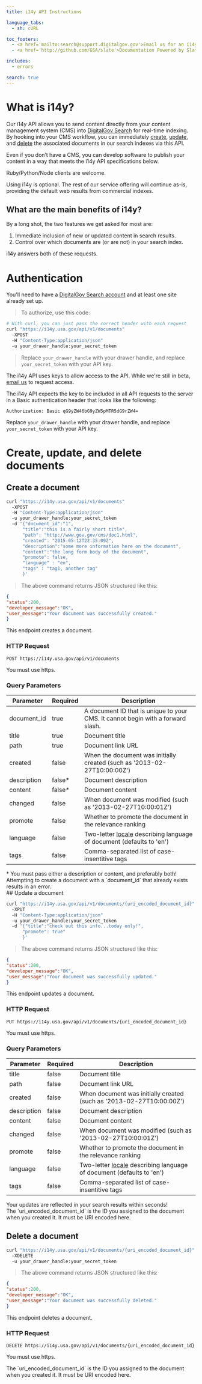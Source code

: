 ```yaml
---
title: i14y API Instructions

language_tabs:
  - sh: cURL

toc_footers:
  - <a href='mailto:search@support.digitalgov.gov'>Email us for an i14y API key</a>
  - <a href='http://github.com/GSA/slate'>Documentation Powered by Slate</a>

includes:
  - errors

search: true
---
```


# What is i14y?

Our i14y API allows you to send content directly from your content management system (CMS) into [DigitalGov Search](http://search.digitalgov.gov/) for real-time indexing. By hooking into your CMS workflow, you can immediately [create](#create-a-document), [update](#update-a-document), and [delete](#delete-a-document) the associated documents in our search indexes via this API.

Even if you don’t have a CMS, you can develop software to publish your content in a way that meets the i14y API specifications below.

Ruby/Python/Node clients are welcome.

Using i14y is optional. The rest of our service offering will continue as-is, providing the default web results from commercial indexes.

## What are the main benefits of i14y?

By a long shot, the two features we get asked for most are:

1. Immediate inclusion of new or updated content in search results.
2. Control over which documents are (or are not) in your search index.

i14y answers both of these requests.

# Authentication

You'll need to have a [DigitalGov Search account](https://search.usa.gov/sites) and at least one site already set up.

> To authorize, use this code:

```sh
# With curl, you can just pass the correct header with each request
curl "https://i14y.usa.gov/api/v1/documents"
  -XPOST
  -H "Content-Type:application/json"
  -u your_drawer_handle:your_secret_token
```

> Replace `your_drawer_handle` with your drawer handle, and replace `your_secret_token` with your API key.

The i14y API uses keys to allow access to the API. While we're still in beta, [email us](mailto:search@support.digitalgov.gov) to request access.

The i14y API expects the key to be included in all API requests to the server in a Basic authentication header that looks like the following:

`Authorization: Basic qG9yZW46bG9yZW5pMTR5dG9rZW4=`

<aside class="notice">
Replace <code>your_drawer_handle</code> with your drawer handle, and replace <code>your_secret_token</code> with your API key.
</aside>

# Create, update, and delete documents

## Create a document

```sh
curl "https://i14y.usa.gov/api/v1/documents"
  -XPOST
  -H "Content-Type:application/json"
  -u your_drawer_handle:your_secret_token
  -d '{"document_id":"1",
      "title":"this is a fairly short title",
      "path": "http://www.gov.gov/cms/doc1.html",
      "created": "2015-05-12T22:35:09Z",
      "description":"some more information here on the document",
      "content":"the long form body of the document",
      "promote": false,
      "language" : "en",
      "tags" : "tag1, another tag"
      }'
```

> The above command returns JSON structured like this:

```json
{
"status":200,
"developer_message":"OK",
"user_message":"Your document was successfully created."
}
```

This endpoint creates a document.

### HTTP Request

`POST https://i14y.usa.gov/api/v1/documents`

You must use https.

### Query Parameters

Parameter | Required | Description
--------- | ------- | -----------
document_id | true | A document ID that is unique to your CMS. It cannot begin with a forward slash.
title | true | Document title
path | true | Document link URL
created | false | When the document was initially created (such as '2013-02-27T10:00:00Z')
description | false* | Document description
content | false* | Document content
changed | false | When document was modified (such as '2013-02-27T10:00:01Z')
promote | false | Whether to promote the document in the relevance ranking
language | false | Two-letter [locale](https://github.com/GSA/punchcard/tree/master/localizations) describing language of document (defaults to 'en')
tags | false | Comma-separated list of case-insentitive tags

<aside class="success">
* You must pass either a description or content, and preferably both!
</aside>
<aside class="notice">
Attempting to create a document with a `document_id` that already exists results in an error.
</aside>
## Update a document

```sh
curl "https://i14y.usa.gov/api/v1/documents/{uri_encoded_document_id}"
  -XPUT
  -H "Content-Type:application/json"
  -u your_drawer_handle:your_secret_token
  -d '{"title":"check out this info...today only!",
      "promote": true"
      }'
```

> The above command returns JSON structured like this:

```json
{
"status":200,
"developer_message":"OK",
"user_message":"Your document was successfully updated."
}
```

This endpoint updates a document.

### HTTP Request

`PUT https://i14y.usa.gov/api/v1/documents/{uri_encoded_document_id}`

You must use https.

### Query Parameters

Parameter | Required | Description
--------- | ------- | -----------
title | false | Document title
path | false | Document link URL
created | false | When document was initially created (such as '2013-02-27T10:00:00Z')
description | false | Document description
content | false | Document content
changed | false | When document was modified (such as '2013-02-27T10:00:01Z')
promote | false | Whether to promote the document in the relevance ranking
language | false | Two-letter [locale](https://github.com/GSA/punchcard/tree/master/localizations) describing language of document (defaults to 'en')
tags | false | Comma-separated list of case-insentitive tags

<aside class="success">
Your updates are reflected in your search results within seconds!
</aside>
<aside class="notice">
The `uri_encoded_document_id` is the ID you assigned to the document when you created it. It must be URI encoded here.
</aside>

## Delete a document

```sh
curl "https://i14y.usa.gov/api/v1/documents/{uri_encoded_document_id}"
  -XDELETE
  -u your_drawer_handle:your_secret_token
```

> The above command returns JSON structured like this:

```json
{
"status":200,
"developer_message":"OK",
"user_message":"Your document was successfully deleted."
}
```

This endpoint deletes a document.

### HTTP Request

`DELETE https://i14y.usa.gov/api/v1/documents/{uri_encoded_document_id}`

You must use https.

<aside class="notice">
The `uri_encoded_document_id` is the ID you assigned to the document when you created it. It must be URI encoded here.
</aside>
